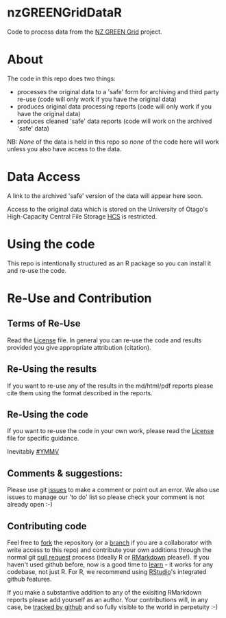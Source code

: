 # nzGREENGridDataR
Code to process data from the [NZ GREEN Grid](https://www.otago.ac.nz/centre-sustainability/research/energy/otago050285.html) project.

# About

The code in this repo does two things:

 * processes the original data to a 'safe' form for archiving and third party re-use (code will only work if you have the original data)
 * produces original data processing reports (code will only work if you have the original data)
 * produces cleaned 'safe' data reports (code will work on the archived 'safe' data)

NB: *None* of the data is held in this repo so *none* of the code here will work unless you also have access to the data. 

# Data Access

A link to the archived 'safe' version of the data will appear here soon. 

Access to the original data which is stored on the University of Otago's High-Capacity Central File Storage [HCS](https://www.otago.ac.nz/its/services/hosting/otago068353.html) is restricted.

# Using the code
This repo is intentionally structured as an R package so you can install it and re-use the code. 

# Re-Use and Contribution

## Terms of Re-Use

Read the [License](LICENSE) file. In general you can re-use the code and results provided you give appropriate attribution (citation).

## Re-Using the results
If you want to re-use any of the results in the md/html/pdf reports please cite them using the format described in the reports.

## Re-Using the code

If you want to re-use the code in your own work, please read the [License](LICENSE) file for specific guidance. 

Inevitably [#YMMV](http://en.wiktionary.org/wiki/YMMV)

## Comments & suggestions:
Please use git [issues](https://github.com/dataknut/nzGREENGridDataR/issues) to make a comment or point out an error. We also use issues to manage our 'to do' list so please check your comment is not already open :-)
 
## Contributing code
Feel free to [fork](https://help.github.com/articles/fork-a-repo/) the repository (or a [branch](https://help.github.com/articles/about-branches/) if you are a collaborator with write access to this repo) and contribute your own additions through the normal git [pull request](https://github.com/dataknut/nzGREENGridDataR/pulls) process (ideally R or [RMarkdown](http://rmarkdown.rstudio.com/) please!). If you haven't used github before, now is a good time to [learn](https://guides.github.com/) - it works for any codebase, not just R. For R, we recommend using [RStudio](http://www.rstudio.com)'s integrated github features.

If you make a substantive addition to any of the exisiting RMarkdown reports please add yourself as an author. Your contributions will, in any case, be [tracked by github](https://help.github.com/articles/tracing-changes-in-a-file/) and so fully visible to the world in perpetuity :-)

